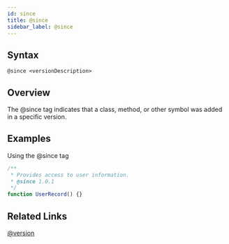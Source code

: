 ```yaml
---
id: since
title: @since
sidebar_label: @since
---
```


## Syntax

`@since <versionDescription>`

## Overview

The @since tag indicates that a class, method, or other symbol was added in a specific version.

## Examples

Using the @since tag

```js
/**
 * Provides access to user information.
 * @since 1.0.1
 */
function UserRecord() {}
```

## Related Links

[@version](./version.md)
